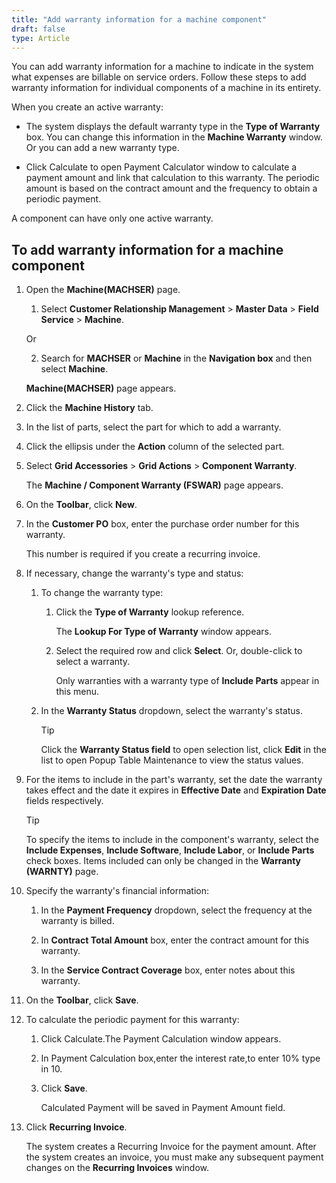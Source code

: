 ```yaml
---
title: "Add warranty information for a machine component"
draft: false
type: Article
---
```


You can add warranty information for a machine to indicate in the system what expenses are billable on service orders. Follow these steps to add warranty information for individual components of a machine in its entirety. 

When you create an active warranty:

- The system displays the default warranty type in the **Type of Warranty** box. You can change this information in the **Machine Warranty** window. Or you can add a new warranty type.

- Click Calculate to open Payment Calculator window to calculate a payment amount and link that calculation to this warranty. The periodic amount is based on the contract amount and the frequency to obtain a periodic payment.

A component can have only one active warranty.

## To add warranty information for a machine component

1. Open the **Machine(MACHSER)** page.

    1. Select **Customer Relationship Management** > **Master Data** > **Field Service** > **Machine**.

    Or

    2. Search for **MACHSER** or **Machine** in the **Navigation box** and then select **Machine**.

    **Machine(MACHSER)** page appears.

2. Click the **Machine History** tab.

3. In the list of parts, select the part for which to add a warranty.

4. Click the ellipsis under the **Action** column of the selected part.

5. Select **Grid Accessories** > **Grid Actions** > **Component Warranty**.

    The **Machine / Component Warranty (FSWAR)** page appears.

6. On the **Toolbar**, click **New**.

7. In the **Customer PO** box, enter the purchase order number for this warranty.

    This number is required if you create a recurring invoice.

8. If necessary, change the warranty's type and status:

    1. To change the warranty type:

        1. Click the **Type of Warranty** lookup reference.

            The **Lookup For Type of Warranty** window appears.

        2. Select the required row and click **Select**. Or, double-click to select a warranty.

            Only warranties with a warranty type of **Include Parts** appear in this menu.

    2. In the **Warranty Status** dropdown, select the warranty's status.

        >[!TIP]
        >Click the **Warranty Status field** to open selection list, click **Edit** in the list to open Popup Table Maintenance to view the status values.

9. For the items to include in the part's warranty, set the date the warranty takes effect and the date it expires in **Effective Date** and **Expiration Date** fields respectively.

    >[!TIP]
    >To specify the items to include in the component's warranty, select the **Include Expenses**, **Include Software**, **Include Labor**, or **Include Parts** check boxes. Items included can only be changed in the **Warranty (WARNTY)** page.

10. Specify the warranty's financial information:

    1. In the **Payment Frequency** dropdown, select the frequency at the warranty is billed.

    2. In **Contract Total Amount** box, enter the contract amount for this warranty.

    3. In the **Service Contract Coverage** box, enter notes about this warranty.

11. On the **Toolbar**, click **Save**.

12. To calculate the periodic payment for this warranty:

    1. Click Calculate.The Payment Calculation window appears.

    2. In Payment Calculation box,enter the interest rate,to enter 10% type in 10.

    3. Click **Save**.

        Calculated Payment will be saved in Payment Amount field.

13. Click **Recurring Invoice**.

    The system creates a Recurring Invoice for the payment amount. After the system creates an invoice, you must make any subsequent payment changes on the **Recurring Invoices** window.

​
